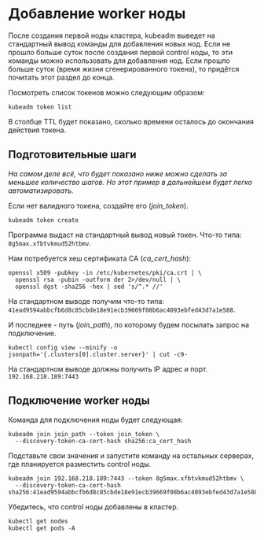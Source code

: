 # Добавление worker ноды

После создания первой ноды кластера, kubeadm выведет на стандартный вывод команды для добавления новых нод.
Если не прошло больше суток после создания первой control ноды, то эти команды можно использовать для добавления нод.
Если прошло больше суток (время жизни сгенерированного токена), то придётся почитать этот раздел до конца.

Посмотреть список токенов можно следующим образом: 

```shell
kubeadm token list
```

В столбце TTL будет показано, сколько времени осталось до окончания действия токена.

## Подготовительные шаги

_На самом деле всё, что будет показано ниже можно сделать за меньшее количество шагов. Но этот пример в дальнейшем
будет легко автоматизировать._

Если нет валидного токена, создайте его (_join_token_).

```shell
kubeadm token create
```

Программа выдаст на стандартный вывод новый токен. Что-то типа: `8g5max.xfbtvkmud52htbmv`.

Нам потребуется хеш сертификата CA (_ca_cert_hash_):

```shell
openssl x509 -pubkey -in /etc/kubernetes/pki/ca.crt | \
  openssl rsa -pubin -outform der 2>/dev/null | \
  openssl dgst -sha256 -hex | sed 's/^.* //'
```

На стандартном выводе получим что-то типа: `41ead9594abbcfb6d8c85cbde18e91ecb39669f08b6ac4093ebfed43d7a1e588`.

И последнее - путь (_join_path_), по которому будем посылать запрос на подключение.

```shell
kubectl config view --minify -o jsonpath='{.clusters[0].cluster.server}' | cut -c9-
```

На стандартном выводе должны получить IP адрес и порт. `192.168.218.189:7443`

## Подключение worker ноды

Команда для подключения ноды будет следующая:

```
kubeadm join join_path --token join_token \
  --discovery-token-ca-cert-hash sha256:ca_cert_hash 
```

Подставьте свои значения и запустите команду на остальных серверах, где планируется разместить control ноды.

```shell
kubeadm join 192.168.218.189:7443 --token 8g5max.xfbtvkmud52htbmv \
  --discovery-token-ca-cert-hash sha256:41ead9594abbcfb6d8c85cbde18e91ecb39669f08b6ac4093ebfed43d7a1e588 
```

Убедитесь, что control ноды добавлены в кластер.

```shell
kubectl get nodes
kubectl get pods -A
```